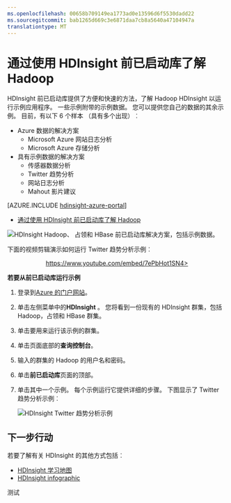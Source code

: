 ```yaml
---
ms.openlocfilehash: 00658b709149ea1773ad0e13596d6f5530dadd22
ms.sourcegitcommit: bab1265d669c3e6871daa7cb8a5640a47104947a
translationtype: MT
---
```

<properties
   pageTitle="了解在 HDInsight 示例库与 Hadoop |Microsoft Azure"
   description="快速学习 Hadoop 从 HDInsight 获得已启动库运行示例应用程序。 使用示例数据，或提供您自己。"
   services="hdinsight"
   documentationCenter=""
   authors="mumian"
   manager="paulettm"
   editor="cgronlun"/>

<tags
   ms.service="hdinsight"
   ms.workload="big-data"
   ms.tgt_pltfrm="na"
   ms.devlang="na"
   ms.topic="get-started-article"
   ms.date="08/11/2015"
   ms.author="jgao"/>

# 通过使用 HDInsight 前已启动库了解 Hadoop

HDInsight 前已启动库提供了方便和快速的方法，了解 Hadoop HDInsight 以运行示例应用程序。 一些示例附带的示例数据。 您可以提供您自己的数据的其余示例。 目前，有以下 6 个样本 （具有多个出现）︰

- Azure 数据的解决方案
    - Microsoft Azure 网站日志分析
    - Microsoft Azure 存储分析
- 具有示例数据的解决方案
    - 传感器数据分析
    - Twitter 趋势分析
    - 网站日志分析
    - Mahout 影片建议

[AZURE.INCLUDE [hdinsight-azure-portal](../../includes/hdinsight-azure-portal.md)]

* [通过使用 HDInsight 前已启动库了解 Hadoop](hdinsight-learn-hadoop-use-sample-gallery.md)


![HDInsight Hadoop、 占领和 HBase 前已启动库解决方案，包括示例数据。][hdinsight.sample.gallery]

下面的视频剪辑演示如何运行 Twitter 趋势分析示例︰

<center><a href="https://www.youtube.com/embed/7ePbHot1SN4">https://www.youtube.com/embed/7ePbHot1SN4></a></center>


**若要从前已启动库运行示例**

1.  登录到[Azure 的门户网站][azure.portal]。
2.  单击左侧菜单中的**HDInsight** 。 您将看到一份现有的 HDInsight 群集，包括 Hadoop，占领和 HBase 群集。
3.  单击要用来运行该示例的群集。
4.  单击页面底部的**查询控制台**。
5.  输入的群集的 Hadoop 的用户名和密码。
6.  单击**前已启动库**页面的顶部。
7.  单击其中一个示例。 每个示例运行它提供详细的步骤。 下图显示了 Twitter 趋势分析示例︰

    ![HDInsight Twitter 趋势分析示例][hdinsight.twitter.sample]

## 下一步行动
若要了解有关 HDInsight 的其他方式包括︰

- [HDInsight 学习地图][hdinsight.learn.map]
- [HDInsight infographic][hdinsight.infographic]

<!--Image references-->
[hdinsight.sample.gallery]: ./media/hdinsight-learn-hadoop-use-sample-gallery/HDInsight-Getting-Started-Gallery.png
[hdinsight.twitter.sample]: ./media/hdinsight-learn-hadoop-use-sample-gallery/HDInsight-Twitter-Trend-Analysis-sample.png

<!--Link references-->
[hdinsight.learn.map]: hdinsight-learn-map.md
[hdinsight.infographic]: http://go.microsoft.com/fwlink/?linkid=523960
[azure.portal]:https://manage.windowsazure.com

测试
